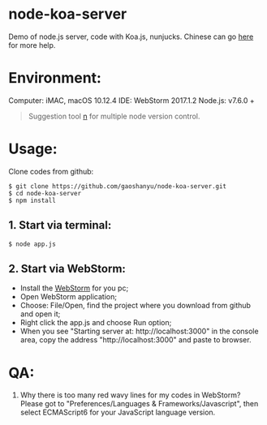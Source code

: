 # node-koa-server
Demo of node.js server, code with Koa.js, nunjucks.
Chinese can go [here](http://www.jianshu.com/p/4b03cbdb28d2) for more help.

# Environment:
Computer: iMAC, macOS 10.12.4
IDE: WebStorm 2017.1.2
Node.js: v7.6.0 +
> Suggestion tool [n](https://github.com/tj/n) for multiple node version control.

# Usage:
Clone codes from github:
```
$ git clone https://github.com/gaoshanyu/node-koa-server.git
$ cd node-koa-server
$ npm install
```
## 1. Start via terminal:
```
$ node app.js
```

## 2. Start via WebStorm:
- Install the [WebStorm](https://www.jetbrains.com/webstorm/) for you pc;
- Open WebStorm application;
- Choose: File/Open, find the project where you download from github and open it;
- Right click the app.js and choose Run option;
- When you see "Starting server at: http://localhost:3000" in the console area, copy the address "http://localhost:3000" and paste to browser.

# QA:
1. Why there is too many red wavy lines for my codes in WebStorm?
Please got to "Preferences/Languages & Frameworks/Javascript", then select ECMAScript6 for your JavaScript language version.
